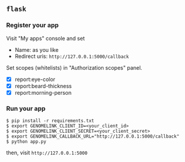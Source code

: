 ## `flask`

### Register your app

Visit "My apps" console and set

- Name: as you like
- Redirect uris: `http://127.0.0.1:5000/callback`

Set scopes (whitelists) in "Authorization scopes" panel.

- [x] report:eye-color
- [x] report:beard-thickness
- [x] report:morning-person

### Run your app

```
$ pip install -r requirements.txt
$ export GENOMELINK_CLIENT_ID=<your_client_id>
$ export GENOMELINK_CLIENT_SECRET=<your_client_secret>
$ export GENOMELINK_CALLBACK_URL="http://127.0.0.1:5000/callback"
$ python app.py
```

then, visit `http://127.0.0.1:5000`
